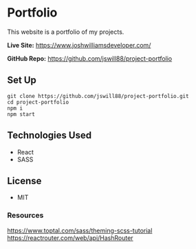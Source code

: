 # Portfolio
This website is a portfolio of my projects. 

**Live Site:** https://www.joshwilliamsdeveloper.com/

**GitHub Repo:** https://github.com/jswill88/project-portfolio 

## Set Up
```
git clone https://github.com/jswill88/project-portfolio.git
cd project-portfolio
npm i
npm start
```

## Technologies Used
- React
- SASS

## License
- MIT 

### Resources
https://www.toptal.com/sass/theming-scss-tutorial
https://reactrouter.com/web/api/HashRouter